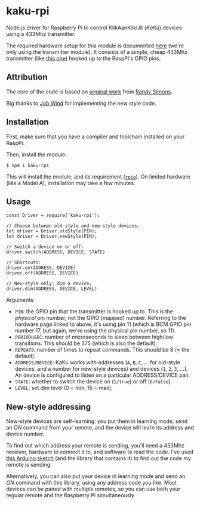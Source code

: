 # kaku-rpi

Node.js driver for Raspberry Pi to control KlikAanKlikUit (_KaKu_) devices using a 433Mhz transmitter.

The required hardware setup for this module is documented [here](http://shop.ninjablocks.com/blogs/how-to/7506204-adding-433-to-your-raspberry-pi) (we're only using the transmitter module). It consists of a simple, cheap 433Mhz transmitter (like [this one](http://www.dx.com/p/433mhz-wireless-transmitter-module-superregeneration-for-arduino-green-149254)) hooked up to the RaspPi's GPIO pins.

## Attribution

The core of the code is based on [original work](https://bitbucket.org/fuzzillogic/433mhzforarduino/src/0847a6d8a9173abd5abf9cf571a1539f56588c0e/RemoteSwitch/) from [Randy Simons](http://randysimons.nl/).

Big thanks to [Job Wind](https://github.com/Monkeystation/) for implementing the new style code.

## Installation

First, make sure that you have a compiler and toolchain installed on your RaspPi.

Then, install the module:
```
$ npm i kaku-rpi
```

This will install the module, and its requirement ([`rpio`](https://github.com/jperkin/node-rpio)). On limited hardware (like a Model A), installation may take a few minutes.

## Usage

```
const Driver = require('kaku-rpi');

// Choose between old-style and new-style devices.
let driver = Driver.oldStyle(PIN);
let driver = Driver.newStyle(PIN);

// Switch a device on or off:
driver.switch(ADDRESS, DEVICE, STATE)

// Shortcuts:
driver.on(ADDRESS, DEVICE)
driver.off(ADDRESS, DEVICE)

// New-style only: dim a device;
driver.dim(ADDRESS, DEVICE, LEVEL)
```

Arguments:

* `PIN`: the GPIO pin that the transmitter is hooked up to. This is the _physical_ pin number, not the GPIO (mapped) number. Referring to the hardware page linked to above, it's using pin 11 (which is BCM GPIO pin number 17, but again, we're using the physical pin number, so 11).
* `PERIODUSEC`: number of microseconds to sleep between high/low transitions. This should be 375 (which is also the default).
* `REPEATS`: number of times to repeat commands. This should be 8 (= the default).
* `ADDRESS/DEVICE`: KaKu works with addresses (`A`, `B`, `C`, … for old-style devices, and a number for new-style devices) and devices (`1`, `2`, `3`, …). An device is configured to listen on a particular ADDRESS/DEVICE pair.
* `STATE`: whether to switch the device on (`1/true`) or off (`0/false`).
* `LEVEL`: set dim level (0 = min, 15 = max).

## New-style addressing

New-style devices are self-learning: you put them in learning mode, send an _ON_ command from your remote, and the device will learn its address and device number.

To find out which address your remote is sending, you'll need a 433Mhz receiver, hardware to connect it to, and software to read the code. I've used [this Arduino sketch](https://bitbucket.org/fuzzillogic/433mhzforarduino/src/0847a6d8a9173abd5abf9cf571a1539f56588c0e/NewRemoteSwitch/examples/ShowReceivedCode/ShowReceivedCode.ino) (and the library that contains it) to find out the code my remote is sending.

Alternatively, you can also put your device in learning mode and send an _ON_ command with this library, using any address code you like. Most devices can be paired with multiple remotes, so you can use both your regular remote and the Raspberry Pi simultaneously.
